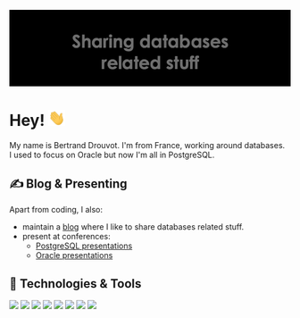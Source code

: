 ![Header](https://raw.githubusercontent.com/bdrouvot/bdrouvot/master/bdt-logo.png "Header")

# Hey! <img src="https://raw.githubusercontent.com/bdrouvot/bdrouvot/master/wave.gif" width="30px">
My name is Bertrand Drouvot. I'm from France, working around databases.  
I used to focus on Oracle but now I'm all in PostgreSQL.

## &#x270d; Blog & Presenting

Apart from coding, I also:

* maintain a [blog](https://bdrouvot.github.io/) where I like to share databases related stuff.
* present at conferences:
	* [PostgreSQL presentations](https://bdrouvot.github.io/postgres-presentations/)
	* [Oracle presentations](https://bdrouvot.github.io/oracle-presentations/)

## 🔧 Technologies & Tools
![](https://img.shields.io/badge/Editor-Vim-informational?style=flat&logo=vim&logoColor=white&color=blue)
![](https://img.shields.io/badge/Code-C-informational?style=flat&logo=C&logoColor=white&color=blue)
![](https://img.shields.io/badge/Code-Python-informational?style=flat&logo=python&logoColor=white&color=blue)
![](https://img.shields.io/badge/Code-Perl-informational?style=flat&logo=perl&logoColor=white&color=blue)
![](https://img.shields.io/badge/Shell-Bash-informational?style=flat&logo=gnu-bash&logoColor=white&color=blue)
![](https://img.shields.io/badge/Cloud-AWS-informational?style=flat&logo=amazon-AWS&logoColor=white&color=blue)
![](https://img.shields.io/badge/Rdbms-Oracle-informational?style=flat&logo=Oracle&logoColor=white&color=blue)
![](https://img.shields.io/badge/Rdbms-PostgreSQL-informational?style=flat&logo=PostgreSQL&logoColor=white&color=blue)
